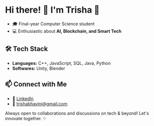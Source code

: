 # Hi there! 👋 I'm Trisha 🚀

- 🎓 Final-year Computer Science student
- 💻 Enthusiastic about **AI, Blockchain, and Smart Tech**

## 🛠️ Tech Stack
- **Languages:** C++, JavaScript, SQL, Java, Python
- **Softwares:** Unity, Blender

## 📫 Connect with Me
- 💼 [LinkedIn](https://www.linkedin.com/in/trisha-bhavini-984753251/)
- 📧 [trishabhavini@gmail.com](trishabhavini@gmail.com)

Always open to collaborations and discussions on tech & beyond! Let's innovate together. ✨


